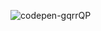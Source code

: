 ![codepen-gqrrQP](https://github.com/JMBoulos12/threejs/assets/65892342/e92728ed-38fd-4d58-a53a-7e1c2d49793b)
